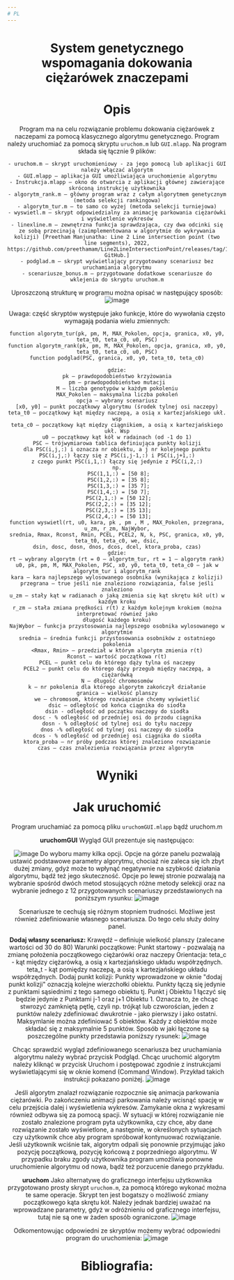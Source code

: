```yaml
---
# PL
---
```

<div align="center">    
 
#  System genetycznego wspomagania dokowania ciężarówek znaczepami
 
# Opis   
Program ma na celu rozwiązanie problemu dokowania ciężarówek z naczepami za pomocą klasycznego algorytmu genetycznego. Program należy uruchomiać za pomocą skryptu `uruchom.m` lub `GUI.mlapp`. Na program składa się łącznie 9 plików:

```plaintext
- uruchom.m – skrypt uruchomieniowy - za jego pomocą lub aplikacji GUI należy włączać algorytm
- GUI.mlapp – aplikacja GUI umożliwiająca uruchomienie algorytmu
- Instrukcja.mlapp – okno do otwarcia z aplikacji głównej zawierające skróconą instrukcję użytkownika
- algorytm_rank.m – główny program wraz z całym algorytmem genetycznym (metoda selekcji rankingowa)
- algorytm_tur.m – to samo co wyżej (metoda selekcji turniejowa)
- wyswietl.m – skrypt odpowiedzialny za animację parkowania ciężarówki i wyświetlenie wykresów
- linexline.m – zewnętrzna funkcja sprawdzająca, czy dwa odcinki się ze sobą przecinają (zaimplementowana w algorytmie do wykrywania kolizji) [Preetham Manjunatha: Line 2 Line intersection point (two line segments), 2022, https://github.com/preethamam/Line2LineIntersectionPoint/releases/tag/1.1.0, GitHub.]
- podglad.m – skrypt wyświetlający przygotowany scenariusz bez uruchamiania algorytmu
- scenariusze_bonus.m – przygotowane dodatkowe scenariusze do wklejenia do skryptu uruchom.m
```
Uproszczoną strukturę w programu można opisać w następujący sposób:
![image](https://github.com/user-attachments/assets/05820a48-5f1f-4e2f-bd02-1056cce963d4)

Uwaga: część skryptów występuje jako funkcje, które do wywołania często wymagają podania
wielu zmiennych:
```plaintext 
function algorytm_tur(pk, pm, M, MAX_Pokolen, opcja, granica, x0, y0, teta_t0, teta_c0, u0, PSC)
function algorytm_rank(pk, pm, M, MAX_Pokolen, opcja, granica, x0, y0, teta_t0, teta_c0, u0, PSC)
function podglad(PSC, granica, x0, y0, teta_t0, teta_c0)

gdzie:
pk – prawdopodobieństwo krzyżowania
pm – prawdopodobieństwo mutacji
M – liczba genotypów w każdym pokoleniu
MAX_Pokolen – maksymalna liczba pokoleń
opcja – wybrany scenariusz
[x0, y0] – punkt początkowy algorytmu (środek tylnej osi naczepy)
teta_t0 – początkowy kąt między naczepą, a osią x kartezjańskiego ukł. wsp
teta_c0 – początkowy kąt między ciągnikiem, a osią x kartezjańskiego ukł. Wsp
u0 – początkowy kąt kół w radainach (od -1 do 1)
PSC – trójwymiarowa tablica definiująca punkty kolizji
dla PSC(i,j,:) i oznacza nr obiektu, a j nr kolejnego punktu
PSC(i,j,:) łączy się z PSC(i,j-1,:) i PSC(i,j+1,:)
z czego punkt PSC(i,1,:) łączy się jedynie z PSC(i,2,:)
np.
 PSC(1,1,:) = [50 8];
 PSC(1,2,:) = [35 8];
 PSC(1,3,:) = [35 7];
 PSC(1,4,:) = [50 7];
 PSC(2,1,:) = [50 12];
 PSC(2,2,:) = [35 12];
 PSC(2,3,:) = [35 13];
 PSC(2,4,:) = [50 13];
function wyswietl(rt, u0, kara, pk , pm , M , MAX_Pokolen, przegrana, u_zm, r_zm, NajWybor,
srednia, Rmax, Rconst, Rmin, PCEL, PCEL2, N, k, PSC, granica, x0, y0, teta_t0, teta_c0, we, dsic,
dsin, dosc, dosn, dnos, dcos, dcel, ktora_proba, czas)
gdzie:
rt – wybrany algorytm (rt = 0 – algorytm_tur, rt = 1 – algorytm rank)
u0, pk, pm, M, MAX_Pokolen, PSC, x0, y0, teta_t0, teta_c0 – jak w algorytm_tur i algorytm_rank
kara – kara najlepszego wylosowanego osobnika (wynikająca z kolizji)
przegrana – true jeśli nie znaleziono rozwiązania, false jeśli znaleziono
u_zm – stały kąt w radianach o jaką zmienia się kąt skrętu kół u(t) w każdym kroku
r_zm – stała zmiana prędkości r(t) z każdym kolejnym krokiem (można interpretować również jako
długość każdego kroku)
NajWybor – funkcja przystosowania najlepszego osobnika wylosowanego w algorytmie
srednia – średnia funkcji przystosowania osobników z ostatniego pokolenia
<Rmax, Rmin> – przedział w którym algorytm zmienia r(t)
Rconst – wartość początkowa r(t)
PCEL – punkt celu do którego dąży tylna oś naczepy
PCEL2 – punkt celu do którego dąży przegub między naczepą, a ciężarówką
N – długość chromosomów
k – nr pokolenia dla którego algorytm zakończył działanie
granica – wielkość planszy
we – chromosom, którego rozwiązanie chcemy wyświetlić
dsic – odległość od końca ciągnika do siodła
dsin - odległość od początku naczepy do siodła
dosc - % odległość od przedniej osi do przodu ciągnika
dosn - % odległość od tylnej osi do tyłu naczepy
dnos -% odległość od tylnej osi naczepy do siodła
dcos - % odległość od przedniej osi ciągnika do siodła
ktora_proba – nr próby podczas której znaleziono rozwiązanie
czas – czas znalezienia rozwiązania przez algorytm 
 ``` 
# Wyniki


# Jak uruchomić
Program uruchamiać za pomocą pliku `uruchomGUI.mlapp` bądź uruchom.m

**uruchomGUI**
Wygląd GUI prezentuje się następująco:

![image](https://github.com/user-attachments/assets/bd5ec12c-5171-4e89-805b-fd50c188d3e5)
Do wyboru mamy kilka opcji.
Opcje na górze panelu pozwalają ustawić podstawowe parametry algorytmu, chociaż nie zaleca się ich zbyt dużej zmiany, gdyż może to wpłynąć negatywnie na szybkość działania algorytmu, bądź też jego skuteczność.
Opcje po lewej stronie pozwalają na wybranie spośród dwóch metod stosujących różne metody selekcji oraz na wybranie jednego z 12 przygotowanych scenariuszy przedstawionych na poniższym rysunku:
![image](https://github.com/user-attachments/assets/9ab092fc-8845-463b-9493-3deb3718c557)

Scenariusze te cechują się różnym stopniem trudności. Możliwe jest również zdefiniowanie własnego scenariusza. Do tego celu służy dolny panel.

**Dodaj własny scenariusz:**
Krawędź – definiuje wielkość planszy (zalecane wartości od 30 do 80)
Warunki początkowe:
Punkt startowy - pozwalają na zmianę położenia początkowego ciężarówki oraz naczepy
Orientacja:
teta_c - kąt między ciężarówką, a osią x kartezjańskiego układu współrzędnych.
teta_t - kąt pomiędzy naczepą, a osią x kartezjańskiego układu współrzędnych.
Dodaj punkt kolizji:
Punkty wprowadzone w oknie "dodaj punkt kolizji" oznaczją kolejne wierzchołki obiektu. Punkty łączą się jedynie z punktami sąsiednimi z tego samego obiektu tj. Punkt j Obiektu 1 łączyć się będzie jedynie z Punktami j-1 oraz j+1 Obiektu 1. Oznacza to, że chcąc stwrozyć zamkniętą pętlę, czyli np. trójkąt lub czworościan, jeden z punktów należy zdefiniować dwukrotnie - jako pierwszy i jako ostatni. 
Maksymlanie można zdefiniować 5 obiektów. Każdy z obiektów może składać się z maksymalnie 5 punktów. 
Sposób w jaki łączone są poszczególne punkty przedstawia poniższy rysunek:
![image](https://github.com/user-attachments/assets/895bfad1-61aa-4078-af6a-089299f05383)

Chcąc sprawdzić wygląd zdefiniowanego scenariusza bez uruchamiania algorytmu należy wybrać przycisk Podgląd.
Chcąc uruchomić algorytm należy kliknąć w przycisk Uruchom i postępować zgodnie z instrukcjami wyświetlającymi się w oknie komend (Command Window).
Przykład takich instrukcji pokazano poniżej.
![image](https://github.com/user-attachments/assets/5f92aa44-9239-4e2a-968d-7749818a92a5)

Jeśli algorytm znalazł rozwiązanie rozpocznie się animacja parkowania ciężarówki. Po zakończeniu animacji parkowania należy wcisnąć spację w celu przejścia dalej i wyświetlenia wykresów. Zamykanie okna z wykresami również odbywa się za pomocą spacji.
W sytuacji w której rozwiązanie nie zostało znalezione program pyta użytkownika, czy chce, aby dane rozwiązanie zostało wyświetlone, a następnie, w określonych sytuacjach czy użytkownik chce aby program spróbował kontynuować rozwiązanie. Jeśli użytkownik wciśnie tak, algorytm odpali się ponownie przyjmując jako pozycję początkową, pozycję końcową z poprzedniego algorytmu. W przypadku braku zgody użytkownika program umożliwia ponowne uruchomienie algorytmu od nowa, bądź też porzucenie danego przykładu.

**uruchom**
Jako alternatywę do graficznego interfejsu użytkownika przygotowano prosty skrypt `uruchom.m`, za pomocą którego wykonać można te same operacje. Skrypt ten jest bogatszy o możliwość zmiany początkowego kąta skrętu kół. Należy jednak bardziej uważać na wprowadzane parametry, gdyż w odróżnieniu od graficznego interfejsu, tutaj nie są one w żaden sposób ograniczone.
![image](https://github.com/user-attachments/assets/f5a8082d-35b9-4dd9-beda-d41882464655)

Odkomentowując odpowiedni ze skryptów możemy wybrać odpowiedni program do uruchomienia:
![image](https://github.com/user-attachments/assets/f147d622-6369-4814-8faa-058653e01632)


# Bibliografia:

